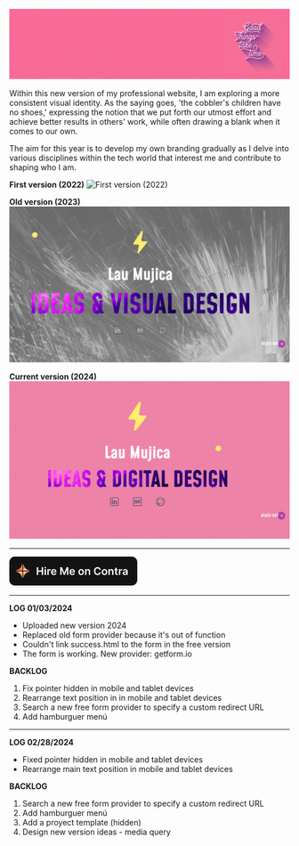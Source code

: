 ![Banner](/img/portada-github.png)

Within this new version of my professional website, I am exploring a more consistent visual identity. As the saying goes, 'the cobbler's children have no shoes,' expressing the notion that we put forth our utmost effort and achieve better results in others' work, while often drawing a blank when it comes to our own.

The aim for this year is to develop my own branding gradually as I delve into various disciplines within the tech world that interest me and contribute to shaping who I am.

**First version (2022)**
![First version (2022)](/vid/oldVersion-sm.gif)

**Old version (2023)**
![Old version (2023)](/img/oldVersion23.png)

**Current version (2024)**
![Current version (2024)](/img/currentVersion24.png)


---
[![Badge Hire me on Contra](/img/hiremeoncontra-light.png)](https://lauramujica.contra.com/)

---
**LOG 01/03/2024**
- Uploaded new version 2024
- Replaced old form provider because it's out of function
- Couldn't link success.html to the form in the free version
- The form is working. New provider: getform.io


**BACKLOG**
1. Fix pointer hidden in mobile and tablet devices
2. Rearrange text position in in mobile and tablet devices
3. Search a new free form provider to specify a custom redirect URL
4. Add hamburguer menú

---
**LOG 02/28/2024**
- Fixed pointer hidden in mobile and tablet devices
- Rearrange main text position in mobile and tablet devices


**BACKLOG**
1. Search a new free form provider to specify a custom redirect URL
2. Add hamburguer menú
3. Add a proyect template (hidden)
4. Design new version ideas - media query